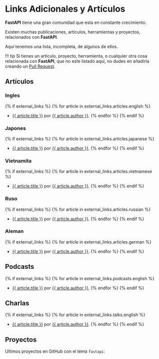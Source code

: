 # Links Adicionales y Artículos

**FastAPI** tiene una gran comunidad que esta en constante crecimiento.

Existen muchas publicaciones, artículos, herramientas y proyectos, relacionados con **FastAPI**.

Aquí tenemos una lista, incompleta, de algunos de ellos.

!!! tip
    Si tienes un artículo, proyecto, herramienta, o cualquier otra cosa relacionada con **FastAPI**, que no este listado aquí, no dudes en añadirla creando un <a href="https://github.com/tiangolo/fastapi/edit/master/docs/en/data/external_links.yml" class="external-link" target="_blank">Pull Request</a>.

## Artículos

### Ingles

{% if external_links %}
{% for article in external_links.articles.english %}

* <a href="{{ article.link }}" class="external-link" target="_blank">{{ article.title }}</a> por <a href="{{ article.author_link }}" class="external-link" target="_blank">{{ article.author }}</a>.
{% endfor %}
{% endif %}

### Japones

{% if external_links %}
{% for article in external_links.articles.japanese %}

* <a href="{{ article.link }}" class="external-link" target="_blank">{{ article.title }}</a> por <a href="{{ article.author_link }}" class="external-link" target="_blank">{{ article.author }}</a>.
{% endfor %}
{% endif %}

### Vietnamita

{% if external_links %}
{% for article in external_links.articles.vietnamese %}

* <a href="{{ article.link }}" class="external-link" target="_blank">{{ article.title }}</a> por <a href="{{ article.author_link }}" class="external-link" target="_blank">{{ article.author }}</a>.
{% endfor %}
{% endif %}

### Ruso

{% if external_links %}
{% for article in external_links.articles.russian %}

* <a href="{{ article.link }}" class="external-link" target="_blank">{{ article.title }}</a> por <a href="{{ article.author_link }}" class="external-link" target="_blank">{{ article.author }}</a>.
{% endfor %}
{% endif %}

### Aleman

{% if external_links %}
{% for article in external_links.articles.german %}

* <a href="{{ article.link }}" class="external-link" target="_blank">{{ article.title }}</a> por <a href="{{ article.author_link }}" class="external-link" target="_blank">{{ article.author }}</a>.
{% endfor %}
{% endif %}

## Podcasts

{% if external_links %}
{% for article in external_links.podcasts.english %}

* <a href="{{ article.link }}" class="external-link" target="_blank">{{ article.title }}</a> por <a href="{{ article.author_link }}" class="external-link" target="_blank">{{ article.author }}</a>.
{% endfor %}
{% endif %}

## Charlas

{% if external_links %}
{% for article in external_links.talks.english %}

* <a href="{{ article.link }}" class="external-link" target="_blank">{{ article.title }}</a> por <a href="{{ article.author_link }}" class="external-link" target="_blank">{{ article.author }}</a>.
{% endfor %}
{% endif %}

## Proyectos

Ultimos proyectos en GitHub con el tema `fastapi`:

<div class="github-topic-projects">
</div>
